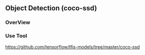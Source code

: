 ## Object Detection (coco-ssd)

### OverView


### Use Tool
https://github.com/tensorflow/tfjs-models/tree/master/coco-ssd
